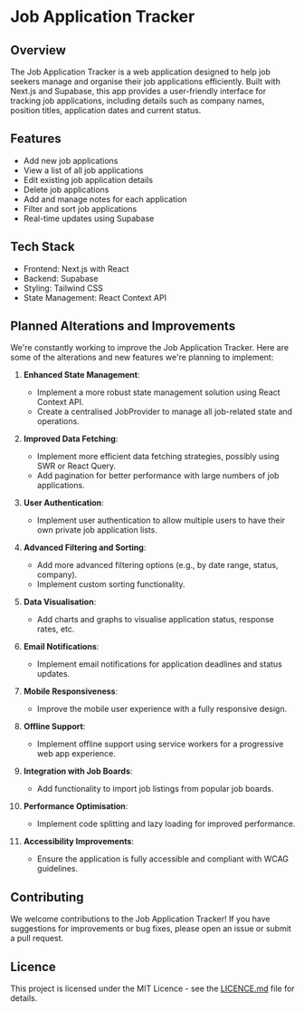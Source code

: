 # Job Application Tracker

## Overview

The Job Application Tracker is a web application designed to help job seekers manage and organise their job applications efficiently. Built with Next.js and Supabase, this app provides a user-friendly interface for tracking job applications, including details such as company names, position titles, application dates and current status.

## Features

- Add new job applications
- View a list of all job applications
- Edit existing job application details
- Delete job applications
- Add and manage notes for each application
- Filter and sort job applications
- Real-time updates using Supabase

## Tech Stack

- Frontend: Next.js with React
- Backend: Supabase
- Styling: Tailwind CSS
- State Management: React Context API

## Planned Alterations and Improvements

We're constantly working to improve the Job Application Tracker. Here are some of the alterations and new features we're planning to implement:

1. **Enhanced State Management**: 
   - Implement a more robust state management solution using React Context API.
   - Create a centralised JobProvider to manage all job-related state and operations.

2. **Improved Data Fetching**:
   - Implement more efficient data fetching strategies, possibly using SWR or React Query.
   - Add pagination for better performance with large numbers of job applications.

3. **User Authentication**:
   - Implement user authentication to allow multiple users to have their own private job application lists.

4. **Advanced Filtering and Sorting**:
   - Add more advanced filtering options (e.g., by date range, status, company).
   - Implement custom sorting functionality.

5. **Data Visualisation**:
   - Add charts and graphs to visualise application status, response rates, etc.

6. **Email Notifications**:
   - Implement email notifications for application deadlines and status updates.

7. **Mobile Responsiveness**:
   - Improve the mobile user experience with a fully responsive design.

8. **Offline Support**:
   - Implement offline support using service workers for a progressive web app experience.

9. **Integration with Job Boards**:
   - Add functionality to import job listings from popular job boards.

10. **Performance Optimisation**:
    - Implement code splitting and lazy loading for improved performance.

11. **Accessibility Improvements**:
    - Ensure the application is fully accessible and compliant with WCAG guidelines.

## Contributing

We welcome contributions to the Job Application Tracker! If you have suggestions for improvements or bug fixes, please open an issue or submit a pull request.

## Licence

This project is licensed under the MIT Licence - see the [LICENCE.md](LICENCE.md) file for details.
